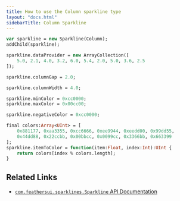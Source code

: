 ```yaml
---
title: How to use the Column sparkline type
layout: "docs.html"
sidebarTitle: Column Sparkline
---
```


```haxe
var sparkline = new Sparkline(Column);
addChild(sparkline);
```

```haxe
sparkline.dataProvider = new ArrayCollection([
    5.0, 2.1, 4.0, 3.2, 6.0, 5.4, 2.0, 5.0, 3.6, 2.5
]);
```

```haxe
sparkline.columnGap = 2.0;
```

```haxe
sparkline.columnWidth = 4.0;
```

```haxe
sparkline.minColor = 0xcc0000;
sparkline.maxColor = 0x00cc00;
```

```haxe
sparkline.negativeColor = 0xcc0000;
```

```haxe
final colors:Array<UInt> = [
    0x881177, 0xaa3355, 0xcc6666, 0xee9944, 0xeedd00, 0x99dd55,
    0x44dd88, 0x22ccbb, 0x00bbcc, 0x0099cc, 0x3366bb, 0x663399
];
sparkline.itemToColor = function(item:Float, index:Int):UInt {
    return colors[index % colors.length];
}
```

## Related Links

- [`com.feathersui.sparklines.Sparkline` API Documentation](https://api.feathersui.com/premium-components/sparklines/com/feathersui/sparklines/Sparkline.html)